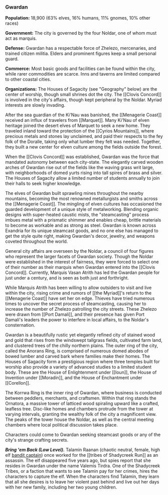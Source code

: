 ### Gwardan

**Population:** 18,900 (63% elves, 16% humans, 11% gnomes, 10% other races)

**Government:** The city is governed by the four Noldar, one of whom must act as marquis.

**Defense:** Gwardan has a respectable force of Zhelezo, mercenaries, and trained citizen militia. Elders and prominent figures keep a small personal guard.

**Commerce:** Most basic goods and facilities can be found within the city, while rarer commodities are scarce. Inns and taverns are limited compared to other coastal cities.

**Organizations:** The Houses of Sagacity (see "Geography" below) are the center of worship, though small shrines dot the city. The [[Clovis Concord]] is involved in the city's affairs, though kept peripheral by the Noldar. Myriad interests are slowly invading.

After the sea guardian of the Ki'Nau was banished, the [[Menagerie Coast]] received an influx of travelers from [[Marquet]]. Many Ki'Nau of elven heritage joined the desert elves of Marquet to seek a new home. They traveled inland toward the protection of the [[Cyrios Mountains]], where precious metals and stones lay unclaimed, and paid their respects to the fey folk of the Doralle, taking only what lumber they felt was needed. Together, they built a new center for elven culture among the fields outside the forest.

When the [[Clovis Concord]] was established, Gwardan was the force that mandated autonomy between each city-state. The elegantly carved wooden arches of Gwardan rise out of the fields like the waving grass writ large, with neighborhoods of domed yurts rising into tall spires of brass and silver. The Houses of Sagacity allow a limited number of students annually to join their halls to seek higher knowledge.

The elves of Gwardan built sprawling mines throughout the nearby mountains, becoming the most renowned metallurgists and smiths across the [[Menagerie Coast]]. The mingling of elven cultures has occasioned the guarded development of a unique style of metalworking. Blending organic designs with super-heated caustic mists, the "steamcasting" process imbues metal with a prismatic shimmer and enables cheap, brittle materials to become as workable and as strong as steel. Gwardan is known across Exandria for its unique steamcast goods, and no one else has managed to get the style quite right, making Gwardan's decor, jewelry, and weapons coveted throughout the world.

General city affairs are overseen by the Noldar, a council of four figures who represent the larger facets of Gwardan society. Though the Noldar were established in the interest of fairness, they were forced to select one of their number as their marquis when Gwardan entered into the [[Clovis Concord]]. Currently, Marquis Vasan Atrith has led the Gwardan people for just under a century, and is seen as both just and forthright.

While Marquis Atrith has been willing to allow outsiders to visit and live within the city, rising crime and rumors of [[the Myriad]]'s return to the [[Menagerie Coast]] have set her on edge. Thieves have tried numerous times to uncover the secret process of steamcasting, causing her to increase the number of Zhelezo patrolling the city streets. These Zhelezo were drawn from [[Port Damali]], and their presence has given Port Damali's leaders the power to interfere in local affairs, to the Noldar's consternation.

Gwardan is a beautifully rustic yet elegantly refined city of stained wood and gold that rises from the windswept tallgrass fields, cultivated farm land, and clustered trees of the chilly northern plains. The outer ring of the city, called the Anorans Ring, is comprised of numerous domed abodes of bowed lumber and carved bark where families make their homes. The Houses of Sagacity form a prestigious region where three temples built for worship also provide a variety of advanced studies to a limited student body. These are the House of Enlightenment under [[Ioun]], the House of Invention under [[Moradin]], and the House of Enchantment under [[Corellon]].

The Korrwa Ring is the inner ring of Gwardan, where business is conducted between peddlers, merchants, and craftsmen. Within that ring stands the Ornatora, a massive tower of latticed wood spiraling upward like a crafted, leafless tree. Disc-like homes and chambers protrude from the tower at varying intervals, granting the wealthy folk of the city a magnificent view. The peaks of the tower house the Noldar, as well as the central meeting chambers where local political discussion takes place.

Characters could come to Gwardan seeking steamcast goods or any of the city's strange crafting secrets.

_**Bring 'em Back (Low Level).**_ Talamin Raanan (chaotic neutral, female, high elf [bandit captain](https://www.dndbeyond.com/monsters/bandit-captain)) once worked for the [[tribes of Shadycreek Run]] as an assassin. The elf disappeared five years ago, but spies report that she resides in Gwardan under the name Valemis Tirdra. One of the Shadycreek Tribes, or a faction that wants to see Talamin pay for her crimes, hires the characters to capture the elf. When the characters find Talamin, they learn that all she desires is to leave her violent past behind and live out her days with her new family, including her two young children.